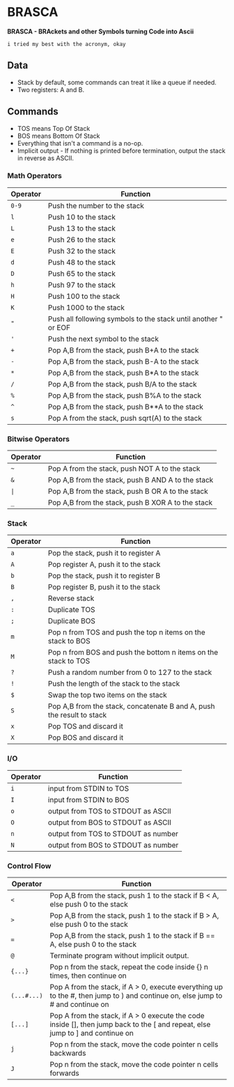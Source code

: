 # BRASCA

**BRASCA - BRAckets and other Symbols turning Code into Ascii**

`i tried my best with the acronym, okay`

## Data

* Stack by default, some commands can treat it like a queue if needed.
* Two registers: A and B.

## Commands

* TOS means Top Of Stack
* BOS means Bottom Of Stack
* Everything that isn't a command is a no-op.
* Implicit output - If nothing is printed before termination, output the stack in reverse as ASCII.

### Math Operators

|Operator|Function|
|-------|-------|
|`0-9`|Push the number to the stack|
|`l`|Push 10 to the stack|
|`L`|Push 13 to the stack|
|`e`|Push 26 to the stack|
|`E`|Push 32 to the stack|
|`d`|Push 48 to the stack|
|`D`|Push 65 to the stack|
|`h`|Push 97 to the stack|
|`H`|Push 100 to the stack|
|`K`|Push 1000 to the stack|
|`"`|Push all following symbols to the stack until another \" or EOF|
|`'`|Push the next symbol to the stack|
|`+`|Pop A,B from the stack, push B+A to the stack|
|`-`|Pop A,B from the stack, push B-A to the stack|
|`*`|Pop A,B from the stack, push B\*A to the stack|
|`/`|Pop A,B from the stack, push B\/A to the stack|
|`%`|Pop A,B from the stack, push B%A to the stack|
|`^`|Pop A,B from the stack, push B\*\*A to the stack|
|`s`|Pop A from the stack, push sqrt(A) to the stack|

### Bitwise Operators

|Operator|Function|
|-------|-------|
|`~`|Pop A from the stack, push NOT A to the stack
|`&`|Pop A,B from the stack, push B AND A to the stack
|`\|`|Pop A,B from the stack, push B OR A to the stack
|`_`|Pop A,B from the stack, push B XOR A to the stack

### Stack

|Operator|Function|
|-------|-------|
|`a`|Pop the stack, push it to register A|
|`A`|Pop register A, push it to the stack|
|`b`|Pop the stack, push it to register B|
|`B`|Pop register B, push it to the stack|
|`,`|Reverse stack|
|`:`|Duplicate TOS|
|`;`|Duplicate BOS|
|`m`|Pop n from TOS and push the top n items on the stack to BOS|
|`M`|Pop n from BOS and push the bottom n items on the stack to TOS|
|`?`|Push a random number from 0 to 127 to the stack|
|`!`|Push the length of the stack to the stack|
|`$`|Swap the top two items on the stack|
|`S`|Pop A,B from the stack, concatenate B and A, push the result to stack|
|`x`|Pop TOS and discard it|
|`X`|Pop BOS and discard it|

### I/O

|Operator|Function|
|-------|-------|
|`i`|input from STDIN to TOS|
|`I`|input from STDIN to BOS|
|`o`|output from TOS to STDOUT as ASCII|
|`O`|output from BOS to STDOUT as ASCII|
|`n`|output from TOS to STDOUT as number|
|`N`|output from BOS to STDOUT as number|

### Control Flow

|Operator|Function|
|-------|-------|
|`<`|Pop A,B from the stack, push 1 to the stack if B < A, else push 0 to the stack|
|`>`|Pop A,B from the stack, push 1 to the stack if B > A, else push 0 to the stack|
|`=`|Pop A,B from the stack, push 1 to the stack if B == A, else push 0 to the stack|
|`@`|Terminate program without implicit output.|
|`{...}`    |Pop n from the stack, repeat the code inside {} n times, then continue on|
|`(...#...)`|Pop A from the stack, if A > 0, execute everything up to the #, then jump to ) and continue on, else jump to # and continue on|
|`[...]`    |Pop A from the stack, if A > 0 execute the code inside \[\], then jump back to the \[ and repeat, else jump to \] and continue on|
|`j`|Pop n from the stack, move the code pointer n cells backwards|
|`J`|Pop n from the stack, move the code pointer n cells forwards|
